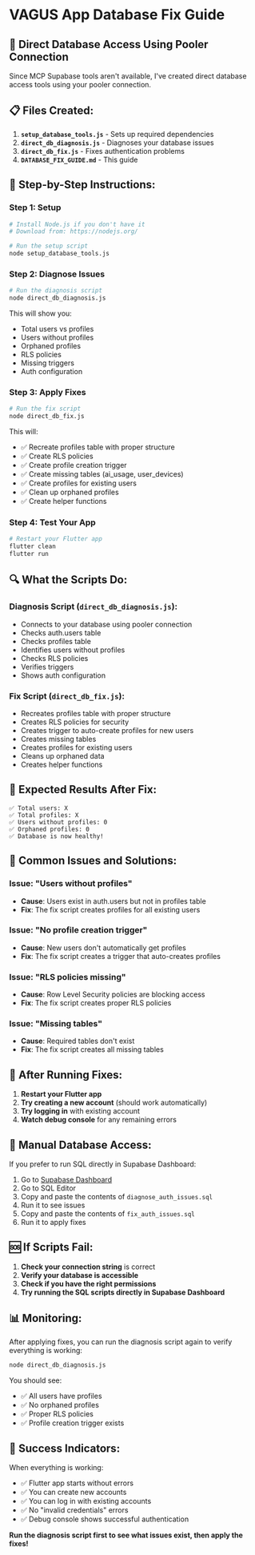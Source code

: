 # VAGUS App Database Fix Guide

## 🎯 **Direct Database Access Using Pooler Connection**

Since MCP Supabase tools aren't available, I've created direct database access tools using your pooler connection.

## 📋 **Files Created:**

1. **`setup_database_tools.js`** - Sets up required dependencies
2. **`direct_db_diagnosis.js`** - Diagnoses your database issues
3. **`direct_db_fix.js`** - Fixes authentication problems
4. **`DATABASE_FIX_GUIDE.md`** - This guide

## 🚀 **Step-by-Step Instructions:**

### **Step 1: Setup**
```bash
# Install Node.js if you don't have it
# Download from: https://nodejs.org/

# Run the setup script
node setup_database_tools.js
```

### **Step 2: Diagnose Issues**
```bash
# Run the diagnosis script
node direct_db_diagnosis.js
```

This will show you:
- Total users vs profiles
- Users without profiles
- Orphaned profiles
- RLS policies
- Missing triggers
- Auth configuration

### **Step 3: Apply Fixes**
```bash
# Run the fix script
node direct_db_fix.js
```

This will:
- ✅ Recreate profiles table with proper structure
- ✅ Create RLS policies
- ✅ Create profile creation trigger
- ✅ Create missing tables (ai_usage, user_devices)
- ✅ Create profiles for existing users
- ✅ Clean up orphaned profiles
- ✅ Create helper functions

### **Step 4: Test Your App**
```bash
# Restart your Flutter app
flutter clean
flutter run
```

## 🔍 **What the Scripts Do:**

### **Diagnosis Script (`direct_db_diagnosis.js`):**
- Connects to your database using pooler connection
- Checks auth.users table
- Checks profiles table
- Identifies users without profiles
- Checks RLS policies
- Verifies triggers
- Shows auth configuration

### **Fix Script (`direct_db_fix.js`):**
- Recreates profiles table with proper structure
- Creates RLS policies for security
- Creates trigger to auto-create profiles for new users
- Creates missing tables
- Creates profiles for existing users
- Cleans up orphaned data
- Creates helper functions

## 🎯 **Expected Results After Fix:**

```
✅ Total users: X
✅ Total profiles: X
✅ Users without profiles: 0
✅ Orphaned profiles: 0
✅ Database is now healthy!
```

## 🚨 **Common Issues and Solutions:**

### **Issue: "Users without profiles"**
- **Cause**: Users exist in auth.users but not in profiles table
- **Fix**: The fix script creates profiles for all existing users

### **Issue: "No profile creation trigger"**
- **Cause**: New users don't automatically get profiles
- **Fix**: The fix script creates a trigger that auto-creates profiles

### **Issue: "RLS policies missing"**
- **Cause**: Row Level Security policies are blocking access
- **Fix**: The fix script creates proper RLS policies

### **Issue: "Missing tables"**
- **Cause**: Required tables don't exist
- **Fix**: The fix script creates all missing tables

## 📱 **After Running Fixes:**

1. **Restart your Flutter app**
2. **Try creating a new account** (should work automatically)
3. **Try logging in** with existing account
4. **Watch debug console** for any remaining errors

## 🔧 **Manual Database Access:**

If you prefer to run SQL directly in Supabase Dashboard:

1. Go to [Supabase Dashboard](https://supabase.com/dashboard)
2. Go to SQL Editor
3. Copy and paste the contents of `diagnose_auth_issues.sql`
4. Run it to see issues
5. Copy and paste the contents of `fix_auth_issues.sql`
6. Run it to apply fixes

## 🆘 **If Scripts Fail:**

1. **Check your connection string** is correct
2. **Verify your database is accessible**
3. **Check if you have the right permissions**
4. **Try running the SQL scripts directly in Supabase Dashboard**

## 📊 **Monitoring:**

After applying fixes, you can run the diagnosis script again to verify everything is working:

```bash
node direct_db_diagnosis.js
```

You should see:
- ✅ All users have profiles
- ✅ No orphaned profiles
- ✅ Proper RLS policies
- ✅ Profile creation trigger exists

## 🎉 **Success Indicators:**

When everything is working:
- ✅ Flutter app starts without errors
- ✅ You can create new accounts
- ✅ You can log in with existing accounts
- ✅ No "invalid credentials" errors
- ✅ Debug console shows successful authentication

**Run the diagnosis script first to see what issues exist, then apply the fixes!**